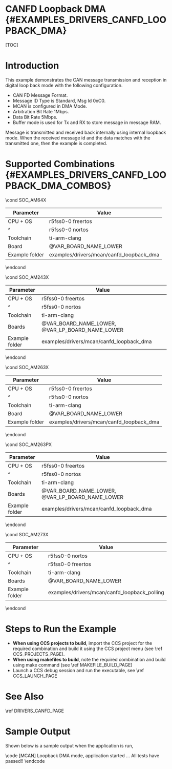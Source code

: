 # CANFD Loopback DMA {#EXAMPLES_DRIVERS_CANFD_LOOPBACK_DMA}

[TOC]

# Introduction

This example demonstrates the CAN message transmission and reception in digital
loop back mode with the following configuration.

- CAN FD Message Format.
- Message ID Type is Standard, Msg Id 0xC0.
- MCAN is configured in DMA Mode.
- Arbitration Bit Rate 1Mbps.
- Data Bit Rate 5Mbps.
- Buffer mode is used for Tx and RX to store message in message RAM.

Message is transmitted and received back internally using internal loopback
mode. When the received message id and the data matches with the transmitted
one, then the example is completed.

# Supported Combinations {#EXAMPLES_DRIVERS_CANFD_LOOPBACK_DMA_COMBOS}

\cond SOC_AM64X

 Parameter      | Value
 ---------------|-----------
 CPU + OS       | r5fss0-0 freertos
 ^              | r5fss0-0 nortos
 Toolchain      | ti-arm-clang
 Board          | @VAR_BOARD_NAME_LOWER
 Example folder | examples/drivers/mcan/canfd_loopback_dma

\endcond

\cond SOC_AM243X

 Parameter      | Value
 ---------------|-----------
 CPU + OS       | r5fss0-0 freertos
 ^              | r5fss0-0 nortos
 Toolchain      | ti-arm-clang
 Boards         | @VAR_BOARD_NAME_LOWER, @VAR_LP_BOARD_NAME_LOWER
 Example folder | examples/drivers/mcan/canfd_loopback_dma

\endcond

\cond SOC_AM263X

 Parameter      | Value
 ---------------|-----------
 CPU + OS       | r5fss0-0 freertos
 ^              | r5fss0-0 nortos
 Toolchain      | ti-arm-clang
 Board          | @VAR_BOARD_NAME_LOWER
 Example folder | examples/drivers/mcan/canfd_loopback_dma

\endcond

\cond SOC_AM263PX

 Parameter      | Value
 ---------------|-----------
 CPU + OS       | r5fss0-0 freertos
 ^              | r5fss0-0 nortos
 Toolchain      | ti-arm-clang
 Boards         | @VAR_BOARD_NAME_LOWER, @VAR_LP_BOARD_NAME_LOWER
 Example folder | examples/drivers/mcan/canfd_loopback_dma

\endcond

\cond SOC_AM273X

 Parameter      | Value
 ---------------|-----------
 CPU + OS       | r5fss0-0 nortos
 ^              | r5fss0-0 freertos
 Toolchain      | ti-arm-clang
 Boards         | @VAR_BOARD_NAME_LOWER
 Example folder | examples/drivers/mcan/canfd_loopback_polling

\endcond

# Steps to Run the Example

- **When using CCS projects to build**, import the CCS project for the required combination
  and build it using the CCS project menu (see \ref CCS_PROJECTS_PAGE).
- **When using makefiles to build**, note the required combination and build using
  make command (see \ref MAKEFILE_BUILD_PAGE)
- Launch a CCS debug session and run the executable, see \ref CCS_LAUNCH_PAGE

# See Also

\ref DRIVERS_CANFD_PAGE

# Sample Output

Shown below is a sample output when the application is run,

\code
[MCAN] Loopback DMA mode, application started ...
All tests have passed!!
\endcode

